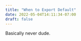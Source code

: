 ```yaml
---
title: "When to Export Default"
date: 2022-05-04T14:11:34-07:00
draft: false
---
```


Basically never dude.